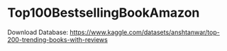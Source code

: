 # Top100BestsellingBookAmazon
 
 Download Database:
 https://www.kaggle.com/datasets/anshtanwar/top-200-trending-books-with-reviews
